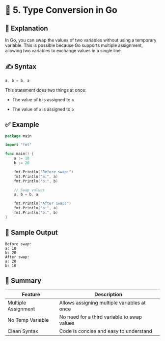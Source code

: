 # 🔄 5. Type Conversion in Go

## 📘 Explanation

In Go, you can swap the values of two variables without using a temporary variable. This is possible because Go supports multiple assignment, allowing two variables to exchange values in a single line.

## ✍️ Syntax

```go
a, b = b, a
```
This statement does two things at once:

- The value of `b` is assigned to `a`

- The value of `a` is assigned to `b`

## ✅ Example

```go
package main

import "fmt"

func main() {
    a := 10
    b := 20

    fmt.Println("Before swap:")
    fmt.Println("a:", a)
    fmt.Println("b:", b)

    // Swap values
    a, b = b, a

    fmt.Println("After swap:")
    fmt.Println("a:", a)
    fmt.Println("b:", b)
}


```

## 🧪 Sample Output

```
Before swap:
a: 10
b: 20
After swap:
a: 20
b: 10

```

## 🧩 Summary

| Feature             | Description                                |
|---------------------|--------------------------------------------|
| Multiple Assignment | Allows assigning multiple variables at once        |
| No Temp Variable             | 	No need for a third variable to swap values                        |
| Clean Syntax	     | Code is concise and easy to understand  |

